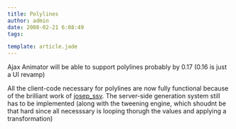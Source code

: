 ```yaml
---
title: Polylines
author: admin
date: 2008-02-21 6:08:49
tags: 

template: article.jade
---
```


Ajax Animator will be able to support polylines probably by 0.17 (0.16 is just a UI revamp)

All the client-code necessary for polylines are now fully functional because of the brilliant work of [josep_ssv](../../profile.php?lookup=79). The server-side generation system still has to be implemented (along with the tweening engine, which shoudnt be that hard since all necesssary is looping thorugh the values and applying a transformation)
